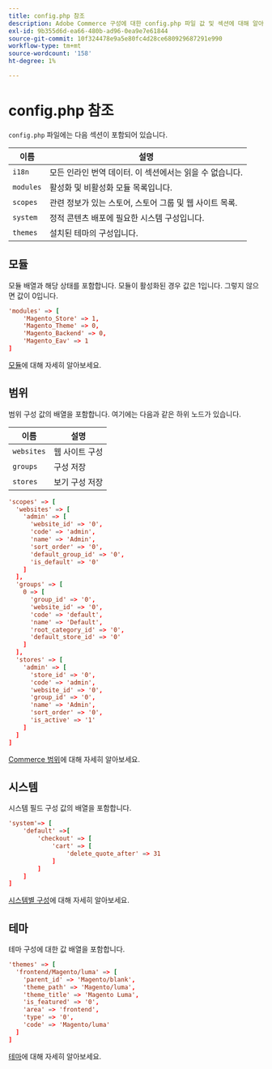 ```yaml
---
title: config.php 참조
description: Adobe Commerce 구성에 대한 config.php 파일 값 및 섹션에 대해 알아봅니다. 모듈, 범위, 시스템 설정 및 배포 모범 사례를 살펴봅니다.
exl-id: 9b355d6d-ea66-480b-ad96-0ea9e7e61844
source-git-commit: 10f324478e9a5e80fc4d28ce680929687291e990
workflow-type: tm+mt
source-wordcount: '158'
ht-degree: 1%

---
```


# config.php 참조

`config.php` 파일에는 다음 섹션이 포함되어 있습니다.

| 이름 | 설명 |
| --------- | -------------------|
| `i18n` | 모든 인라인 번역 데이터. 이 섹션에서는 읽을 수 없습니다. |
| `modules` | 활성화 및 비활성화 모듈 목록입니다. |
| `scopes` | 관련 정보가 있는 스토어, 스토어 그룹 및 웹 사이트 목록. |
| `system` | 정적 콘텐츠 배포에 필요한 시스템 구성입니다. |
| `themes` | 설치된 테마의 구성입니다. |

## 모듈

모듈 배열과 해당 상태를 포함합니다. 모듈이 활성화된 경우 값은 1입니다. 그렇지 않으면 값이 0입니다.

```conf
'modules' => [
    'Magento_Store' => 1,
    'Magento_Theme' => 0,
    'Magento_Backend' => 0,
    'Magento_Eav' => 1
]
```

[모듈]에 대해 자세히 알아보세요.

## 범위

범위 구성 값의 배열을 포함합니다. 여기에는 다음과 같은 하위 노드가 있습니다.

| 이름 | 설명 |
| ---------- | -----------------------------------|
| `websites` | 웹 사이트 구성 |
| `groups` | 구성 저장 |
| `stores` | 보기 구성 저장 |

```conf
'scopes' => [
  'websites' => [
    'admin' => [
      'website_id' => '0',
      'code' => 'admin',
      'name' => 'Admin',
      'sort_order' => '0',
      'default_group_id' => '0',
      'is_default' => '0'
    ]
  ],
  'groups' => [
    0 => [
      'group_id' => '0',
      'website_id' => '0',
      'code' => 'default',
      'name' => 'Default',
      'root_category_id' => '0',
      'default_store_id' => '0'
    ]
  ],
  'stores' => [
    'admin' => [
      'store_id' => '0',
      'code' => 'admin',
      'website_id' => '0',
      'group_id' => '0',
      'name' => 'Admin',
      'sort_order' => '0',
      'is_active' => '1'
    ]
  ]
]
```

[Commerce 범위][scopes]에 대해 자세히 알아보세요.

## 시스템

시스템 필드 구성 값의 배열을 포함합니다.

```conf
'system'=> [
    'default' =>[
        'checkout' => [
            'cart' => [
                'delete_quote_after' => 31
            ]
        ]
    ]
]
```

[시스템별 구성](config-reference-sens.md)에 대해 자세히 알아보세요.

## 테마

테마 구성에 대한 값 배열을 포함합니다.

```conf
'themes' => [
  'frontend/Magento/luma' => [
    'parent_id' => 'Magento/blank',
    'theme_path' => 'Magento/luma',
    'theme_title' => 'Magento Luma',
    'is_featured' => '0',
    'area' => 'frontend',
    'type' => '0',
    'code' => 'Magento/luma'
  ]
]
```

[테마]에 대해 자세히 알아보세요.

<!-- link definitions -->

[모듈]: https://experienceleague.adobe.com/docs/commerce-learn/tutorials/backend-development/create-module.html?lang=ko
[scopes]: https://experienceleague.adobe.com/docs/commerce-admin/start/setup/websites-stores-views.html?lang=ko#scope-settings
[테마]: https://developer.adobe.com/commerce/frontend-core/guide/themes/create-storefront/
